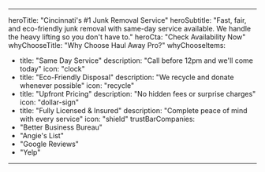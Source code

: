 
---
heroTitle: "Cincinnati's #1 Junk Removal Service"
heroSubtitle: "Fast, fair, and eco-friendly junk removal with same-day service available. We handle the heavy lifting so you don't have to."
heroCta: "Check Availability Now"
whyChooseTitle: "Why Choose Haul Away Pro?"
whyChooseItems:
  - title: "Same Day Service"
    description: "Call before 12pm and we'll come today"
    icon: "clock"
  - title: "Eco-Friendly Disposal"
    description: "We recycle and donate whenever possible"
    icon: "recycle"
  - title: "Upfront Pricing"
    description: "No hidden fees or surprise charges"
    icon: "dollar-sign"
  - title: "Fully Licensed & Insured"
    description: "Complete peace of mind with every service"
    icon: "shield"
trustBarCompanies:
  - "Better Business Bureau"
  - "Angie's List"
  - "Google Reviews"
  - "Yelp"
---

